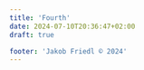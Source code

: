```yaml
---
title: 'Fourth'
date: 2024-07-10T20:36:47+02:00
draft: true

footer: 'Jakob Friedl © 2024' 
---
```




<!--more-->

